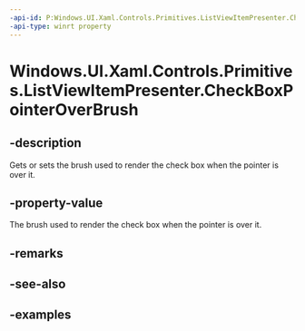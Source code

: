 ```yaml
---
-api-id: P:Windows.UI.Xaml.Controls.Primitives.ListViewItemPresenter.CheckBoxPointerOverBrush
-api-type: winrt property
---
```


# Windows.UI.Xaml.Controls.Primitives.ListViewItemPresenter.CheckBoxPointerOverBrush

<!--
public Windows.UI.Xaml.Media.Brush CheckBoxPointerOverBrush { get; set; }
-->


## -description

Gets or sets the brush used to render the check box when the pointer is over it.

## -property-value

The brush used to render the check box when the pointer is over it.

## -remarks

## -see-also

## -examples


